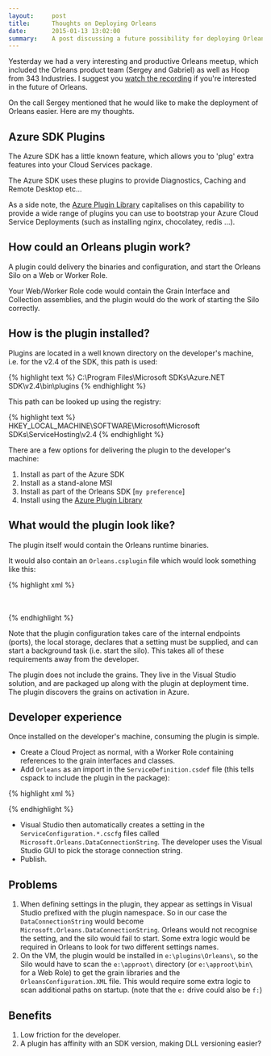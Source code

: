 ```yaml
---
layout:     post
title:      Thoughts on Deploying Orleans
date:       2015-01-13 13:02:00
summary:    A post discussing a future possibility for deploying Orleans to Azure 
---
```


Yesterday we had a very interesting and productive Orleans meetup, which included the Orleans product team (Sergey and Gabriel) as well as Hoop from 343 Industries. I suggest you [watch the recording](https://www.youtube.com/watch?v=D4kJKSFfNjI) if you're interested in the future of Orleans.

On the call Sergey mentioned that he would like to make the deployment of Orleans easier. Here are my thoughts.

## Azure SDK Plugins

The Azure SDK has a little known feature, which allows you to 'plug' extra features into your Cloud Services package. 

The Azure SDK uses these plugins to provide Diagnostics, Caching and Remote Desktop etc...

As a side note, the [Azure Plugin Library](http://richorama.github.io/AzurePluginLibrary/) capitalises on this capability to provide a wide range of plugins you can use to bootstrap your Azure Cloud Service Deployments (such as installing nginx, chocolatey, redis ...).

## How could an Orleans plugin work?

A plugin could delivery the binaries and configuration, and start the Orleans Silo on a Web or Worker Role.

Your Web/Worker Role code would contain the Grain Interface and Collection assemblies, and the plugin would do the work of starting the Silo correctly.

## How is the plugin installed?

Plugins are located in a well known directory on the developer's machine, i.e. for the v2.4 of the SDK, this path is used:

{% highlight text %}
C:\Program Files\Microsoft SDKs\Azure\.NET SDK\v2.4\bin\plugins
{% endhighlight %}

This path can be looked up using the registry:

{% highlight text %}
HKEY_LOCAL_MACHINE\SOFTWARE\Microsoft\Microsoft SDKs\ServiceHosting\v2.4
{% endhighlight %}

There are a few options for delivering the plugin to the developer's machine:

1. Install as part of the Azure SDK
1. Install as a stand-alone MSI
1. Install as part of the Orleans SDK [`my preference`]
1. Install using the [Azure Plugin Library](http://richorama.github.io/AzurePluginLibrary/)

## What would the plugin look like?

The plugin itself would contain the Orleans runtime binaries.

It would also contain an `Orleans.csplugin` file which would look something like this:

{% highlight xml %}
<?xml version="1.0" ?>
<RoleModule 
  xmlns="http://schemas.microsoft.com/ServiceHosting/2008/10/ServiceDefinition"
  namespace="Microsoft.Orleans">
  <Startup priority="-1">
    <Task commandLine="OrleansHost.exe" taskType="background" />
  </Startup>
  <ConfigurationSettings>
    <Setting name="DataConnectionString" />  
  </ConfigurationSettings>
  <LocalResources>
    <LocalStorage name="LocalStoreDirectory" cleanOnRoleRecycle="false" />
  </LocalResources>  
  <Endpoints>
    <InternalEndpoint name="OrleansSiloEndpoint" protocol="tcp" port="11111" />
    <InternalEndpoint name="OrleansProxyEndpoint" protocol="tcp" port="30000" />
  </Endpoints>
  <Certificates>
  </Certificates>
</RoleModule>
{% endhighlight %}

Note that the plugin configuration takes care of the internal endpoints (ports), the local storage, declares that a setting must be supplied, and can start a background task (i.e. start the silo). This takes all of these requirements away from the developer.

The plugin does not include the grains. They live in the Visual Studio solution, and are packaged up along with the plugin at deployment time. The plugin discovers the grains on activation in Azure.

## Developer experience

Once installed on the developer's machine, consuming the plugin is simple.

* Create a Cloud Project as normal, with a Worker Role containing references to the grain interfaces and classes.
* Add `Orleans` as an import in the `ServiceDefinition.csdef` file (this tells cspack to include the plugin in the package):

{% highlight xml %}
<?xml version="1.0" encoding="utf-8"?>
<ServiceDefinition name="MyWorkerRole" 
	xmlns="http://schemas.microsoft.com/ServiceHosting/2008/10/ServiceDefinition" 
	schemaVersion="2014-06.2.4">
  <WorkerRole name="MyWorkerRole" vmsize="Medium">
    <Imports>
      <Import moduleName="Orleans" />
    </Imports>
  </WorkerRole>
</ServiceDefinition>
{% endhighlight %}

* Visual Studio then automatically creates a setting in the `ServiceConfiguration.*.cscfg` files called `Microsoft.Orleans.DataConnectionString`. The developer uses the Visual Studio GUI to pick the storage connection string.
* Publish.

## Problems

1. When defining settings in the plugin, they appear as settings in Visual Studio prefixed with the plugin namespace. So in our case the `DataConnectionString` would become `Microsoft.Orleans.DataConnectionString`. Orleans would not recognise the setting, and the silo would fail to start. Some extra logic would be required in Orleans to look for two different settings names.
1. On the VM, the plugin would be installed in `e:\plugins\Orleans\`, so the Silo would have to scan the `e:\approot\` directory (or `e:\approot\bin\` for a Web Role) to get the grain libraries and the `OrleansConfiguration.XML` file. This would require some extra logic to scan additional paths on startup. (note that the `e:` drive could also be `f:`)

## Benefits

1. Low friction for the developer.
1. A plugin has affinity with an SDK version, making DLL versioning easier?


